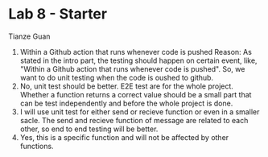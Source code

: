 # Lab 8 - Starter
Tianze Guan

1. Within a Github action that runs whenever code is pushed 
   Reason: As stated in the intro part, the testing should happen on certain event, like, "Within a Github action that runs whenever code is pushed". So, we want to do unit testing when the code is oushed to github.
2. No, unit test should be better. E2E test are for the whole project. Whether a function returns a correct value should be a small part that can be test independently and before the whole project is done.
3. I will use unit test for either send or recieve function or even in a smaller sacle. The send and recieve function of message are related to each other, so end to end testing will be better.
4. Yes, this is a specific function and will not be affected by other functions.